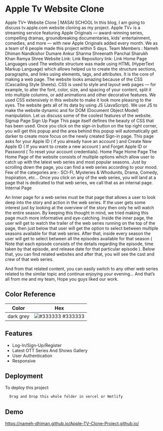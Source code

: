 
# Apple Tv Website Clone

Apple TV+ Website Clone | MASAI SCHOOL In this blog, I am going to discuss tv.apple.com website cloning as my project. Apple TV+ is a streaming service featuring Apple Originals — award-winning series, compelling dramas, groundbreaking documentaries, kids’ entertainment, comedies, and more — with new Apple Originals added every month. We as a team of 6 people made this project within 5 days. Team Members : Nameh Dhiman Nandkishor Dumare Ankur Sharma Shreenath Panchal Sharukh Khan Ramya Shree Website Link: Link Repository link: Link Home Page Languages used The website structure was made using HTML (HyperText Markup Language) which allows helped us to create the structure sections, paragraphs, and links using elements, tags, and attributes. It is the core of making a web page. The website looks amazing because of the CSS (Cascading Style Sheets). CSS is used to style and layout web pages — for example, to alter the font, color, size, and spacing of your content, split it into multiple columns, or add animations and other decorative features. We used CSS extensively in this website to make it look more pleasing to the eyes. The website gets all of its data by using JS (JavaScript). We use JS to make the website dynamic and for DOM (Document Object Model) manipulation. Let us discuss some of the coolest features of the website. Signup Page Sign Up Page This page itself defines the beauty of CSS that has been used. Once you click on the sign-in button on the top right corner, you will get this popup and the area behind this popup will automatically get darker to create more focus on the newly created Sign-in page. This page asks for your Apple ID ( if you already have an account ) and Create New Apple ID ( If you want to create a new account ) and Forget Apple ID or Password ( To reset your account credentials). Home Page Home Page The Home Page of the website consists of multiple options which allow user to catch up with the latest web series and most popular seasons. Just by scrolling down the page, you can find a web series according to your mood. Few of the categories are:- SCI-FI, Mysteries & Whodunits, Drama, Comedy, Inspiration, etc… Once you click on any of the web series, you will land at a page that is dedicated to that web series, we call that as an internal page. Internal Page

An Inner page for a web series must be that page that allows a user to look deep into the story and action in the web series. If the user gets some interest just by looking at the overview of the story then only he will watch the entire season. By keeping this thought in mind, we tried making this page much more informative and eye-catching. Inside the inner page, the user will get to watch the trailer of the web series running on the top of the page, then just below that user will get the option to select between multiple seasons available for that web series. After that, inside every season the user will get to select between all the episodes available for that season ( Note that each episode consists of the details regarding the episode, time taken by that episode, and release date for that particular episode ). Below that, you can find related websites and after that, you will see the cast and crew of that web series.

And from that related content, you can easily switch to any other web series related to the similar topic and continue enjoying your evening… And that’s all from me and my team, Hope you guys liked our work.

## Color Reference

| Color             | Hex                                                                |
| ----------------- | ------------------------------------------------------------------ |
| dark grey | ![#333333](https://via.placeholder.com/10/333333?text=+) #333333 


## Features

- Log-In/Sign-Up/Register
- Latest OTT Series And Shows Gallery
- User Authentication
- Responsive



## Deployment

To deploy this project 

```bash
  Drag and Drop this whole folder in vercel or Netlify
```


## Demo

https://nameh-dhiman.github.io/Apple-TV-Clone-Project.github.io/

